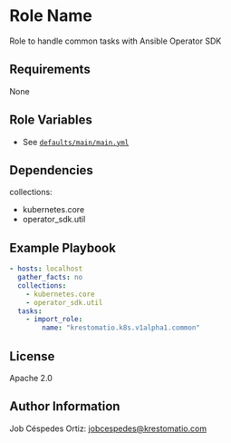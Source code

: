 Role Name
=========

Role to handle common tasks with Ansible Operator SDK

Requirements
------------

None

Role Variables
--------------

- See [`defaults/main/main.yml`](defaults/main/main.yml)

Dependencies
------------

collections:
- kubernetes.core
- operator_sdk.util

Example Playbook
----------------

```yaml
- hosts: localhost
  gather_facts: no
  collections:
    - kubernetes.core
    - operator_sdk.util
  tasks:
    - import_role:
        name: "krestomatio.k8s.v1alpha1.common"
```
License
-------

Apache 2.0

Author Information
------------------

Job Céspedes Ortiz: jobcespedes@krestomatio.com
